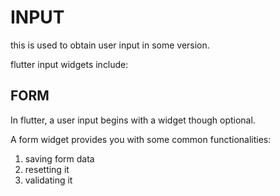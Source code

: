# INPUT

this is used to obtain user input in some version.

flutter input widgets include:

## FORM

In flutter, a user input begins with a widget though optional.

A form widget provides you with some common functionalities:

1. saving form data
2. resetting it
3. validating it


